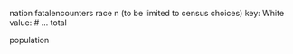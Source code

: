 nation
  fatalencounters
    race
      n (to be limited to census choices)
        key: White
        value: #
      ...
    total

  population
